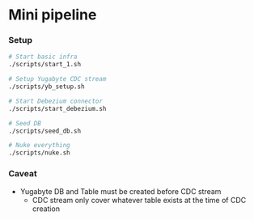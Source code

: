 # Mini pipeline

### Setup

```sh
# Start basic infra
./scripts/start_1.sh

# Setup Yugabyte CDC stream
./scripts/yb_setup.sh

# Start Debezium connector
./scripts/start_debezium.sh

# Seed DB
./scripts/seed_db.sh

# Nuke everything
./scripts/nuke.sh
```

### Caveat

- Yugabyte DB and Table must be created before CDC stream
  - CDC stream only cover whatever table exists at the time of CDC creation
